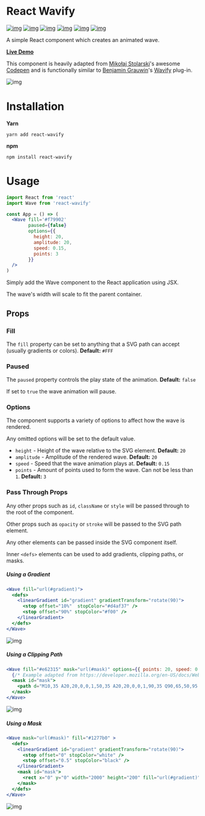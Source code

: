 

# React Wavify

[![img](https://github.com/woofers/react-wavify/workflows/build/badge.svg)](https://github.com/woofers/react-wavify/actions) [![img](https://img.shields.io/david/woofers/react-wavify)](https://www.npmjs.com/package/react-wavify) [![img](https://badge.fury.io/js/react-wavify.svg)](https://www.npmjs.com/package/react-wavify) [![img](https://img.shields.io/npm/dt/react-wavify.svg)](https://www.npmjs.com/package/react-wavify) [![img](https://badgen.net/bundlephobia/minzip/react-wavify)](https://bundlephobia.com/result?p=react-wavify) [![img](https://img.shields.io/npm/l/react-wavify.svg)](https://github.com/woofers/react-wavify/blob/master/LICENSE)

A simple React component which creates an animated wave.

**[Live Demo](https://jaxson.vandoorn.ca/react-wavify/)**

This component is heavily adapted from [Mikołaj Stolarski](https://github.com/grimor)'s awesome [Codepen](https://codepen.io/grimor/pen/qbXLdN)
and is functionally similar to [Benjamin Grauwin](http://benjamin.grauwin.me/)'s [Wavify](https://github.com/peacepostman/wavify) plug-in.

![img](./screenshots/wave.gif "Wave")


# Installation

**Yarn**

    yarn add react-wavify

**npm**

    npm install react-wavify


# Usage

```jsx
import React from 'react'
import Wave from 'react-wavify'

const App = () => (
  <Wave fill='#f79902'
        paused={false}
        options={{
          height: 20,
          amplitude: 20,
          speed: 0.15,
          points: 3
        }}
  />
)
```

Simply add the Wave component to the React application using JSX.

The wave's width will scale to fit the parent container.


## Props


### Fill

The `fill` property can be set to anything that a SVG path can accept (usually gradients or colors). **Default:** `#FFF`


### Paused

The `paused` property controls the play state of the animation. **Default:** `false`

If set to `true` the wave animation will pause.


### Options

The component supports a variety of options to affect how the wave is rendered.

Any omitted options will be set to the default value.

-   `height` - Height of the wave relative to the SVG element. **Default:** `20`
-   `amplitude` - Amplitude of the rendered wave. **Default:** `20`
-   `speed` - Speed that the wave animation plays at. **Default:** `0.15`
-   `points` - Amount of points used to form the wave.
    Can not be less than `1`. **Default:** `3`


### Pass Through Props

Any other props such as `id`, `className` or `style` will be passed through to the root of the component.

Other props such as `opacity` or `stroke` will be passed to the SVG path element.

Any other elements can be passed inside the SVG component itself.

Inner `<defs>` elements can be used to add gradients, clipping paths, or masks.

##### Using a Gradient

```jsx
<Wave fill="url(#gradient)">
  <defs>
    <linearGradient id="gradient" gradientTransform="rotate(90)">
      <stop offset="10%"  stopColor="#d4af37" />
      <stop offset="90%" stopColor="#f00" />
    </linearGradient>
  </defs>
</Wave>
```

![img](./screenshots/wave-grad.gif "Gradient Wave")

##### Using a Clipping Path

```jsx
<Wave fill="#e62315" mask="url(#mask)" options={{ points: 20, speed: 0.2, amplitude: 40 }}>
  {/* Example adapted from https://developer.mozilla.org/en-US/docs/Web/SVG/Element/mask */}
  <mask id="mask">
    <path d="M10,35 A20,20,0,0,1,50,35 A20,20,0,0,1,90,35 Q90,65,50,95 Q10,65,10,35 Z" fill="white" />
  </mask>
</Wave>
```

![img](./screenshots/wave-heart.gif "Clipping Path Wave")

##### Using a Mask

```jsx
<Wave mask="url(#mask)" fill="#1277b0" >
  <defs>
    <linearGradient id="gradient" gradientTransform="rotate(90)">
      <stop offset="0" stopColor="white" />
      <stop offset="0.5" stopColor="black" />
    </linearGradient>
    <mask id="mask">
      <rect x="0" y="0" width="2000" height="200" fill="url(#gradient)"  />
    </mask>
  </defs>
</Wave>
```

![img](./screenshots/wave-mask.gif "Mask Wave")
